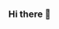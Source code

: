 ### Hi there 👋

<!--
**IsabellaBordaStudent/IsabellaBordaStudent** is a ✨ _special_ ✨ repository because its `README.md` (this file) appears on your GitHub profile.

Here are some ideas to get you started:

- 🔭 I’m currently working on ...
- 🌱 I’m currently learning ...
- 👯 I’m looking to collaborate on ...
- 🤔 I’m looking for help with ...
- 💬 Ask me about ...
- 📫 How to reach me: ermmm
- 😄 Pronouns: she/her
- ⚡ Fun fact: BLAH BLAH BLAH BLAH
-->
